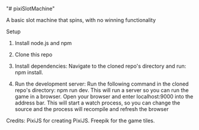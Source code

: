 "# pixiSlotMachine" 

A basic slot machine that spins, with no winning functionality

Setup
1. Install node.js and npm

2. Clone this repo

3. Install dependencies:
Navigate to the cloned repo's directory and run: npm install.

4. Run the development server:
Run the following command in the cloned repo's directory: npm run dev. This will run a server so you can run the game in a browser. Open your browser and enter localhost:9000 into the address bar. This will start a watch process, so you can change the source and the process will recompile and refresh the browser

Credits:
PixiJS for creating PixiJS.
Freepik for the game tiles.